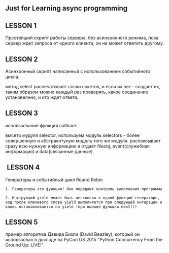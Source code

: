 ## Just for Learning async programming

## LESSON 1

Прсотейший скрипт работы сервера, без асинхронного режима, пока сервер ждет запроса от одного клиента, он не может ответить другому.

## LESSON 2

Асинхронный скрипт написанный с использованием событийного цикла.

метод select распечатывает спски сокетов, и если их нет - создает их, таким образом можно каждый раз проверять, какое соединение установелнно, и кто ждет ответа.

## LESSON 3

использование функций callback

вмсето мудуля selector, используем модуль selectors - более совершенную и абстракнтуную модель того же модуля.
распакоывает сразу всю нужную информацию и отдаёт fileobj, event(служебная информация) и data(связанные данные)

##  LESSON 4

Генераторы и событийный цикл Round Robin

    1. Генераторы это функции! Они передают контроль выполнения программы

    2. Инструкций yield может быть несколько в одной функции-генераторе, код после ключевого слова yield выполняется при следующей интерации и вновь останавливается на yield (при вызове функции next())

## LESSON 5

пример алгоритма Дэвида Бизли (David Beazley), который он использовал в докладе на PyCon US 2015 "Python Concurrency From the Ground Up: LIVE!".
